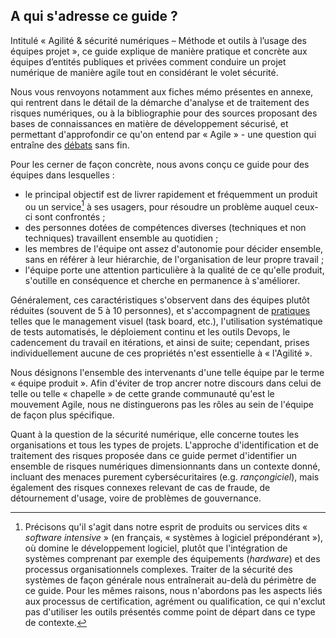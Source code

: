 ## A qui s'adresse ce guide ?

Intitulé « Agilité & sécurité numériques – Méthode et outils à l’usage des équipes projet », ce guide explique de manière pratique et concrète aux équipes d’entités publiques et privées comment conduire un projet numérique de manière agile tout en considérant le volet sécurité.

Nous vous renvoyons notamment aux fiches mémo présentes en annexe, qui rentrent dans le détail de la démarche d'analyse et de traitement des risques numériques, ou à la bibliographie pour des sources proposant des bases de connaissances en matière de développement sécurisé, et permettant d'approfondir ce qu'on entend par « Agile » - une question qui entraîne des [débats](http://agilefocus.com/2009/02/06/agile-versus-agile/) sans fin.

Pour les cerner de façon concrète, nous avons conçu ce guide pour des équipes dans lesquelles :

* le principal objectif est de livrer rapidement et fréquemment un produit ou un service[^1] à ses usagers, pour résoudre un problème auquel ceux-ci sont confrontés ;
* des personnes dotées de compétences diverses \(techniques et non techniques\) travaillent ensemble au quotidien ;
* les membres de l'équipe ont assez d'autonomie pour décider ensemble, sans en référer à leur hiérarchie, de l'organisation de leur propre travail ;
* l'équipe porte une attention particulière à la qualité de ce qu'elle produit, s'outille en conséquence et cherche en permanence à s'améliorer.

Généralement, ces caractéristiques s'observent dans des équipes plutôt réduites \(souvent de 5 à 10 personnes\), et s'accompagnent de [pratiques](http://referentiel.institut-agile.fr/) telles que le management visuel \(task board, etc.\), l'utilisation systématique de tests automatisés, le déploiement continu et les outils Devops, le cadencement du travail en itérations, et ainsi de suite; cependant, prises individuellement aucune de ces propriétés n'est essentielle à « l'Agilité ».

Nous désignons l'ensemble des intervenants d'une telle équipe par le terme « équipe produit ». Afin d'éviter de trop ancrer notre discours dans celui de telle ou telle « chapelle » de cette grande communauté qu'est le mouvement Agile, nous ne distinguerons pas les rôles au sein de l'équipe de façon plus spécifique.

Quant à la question de la sécurité numérique, elle concerne toutes les organisations et tous les types de projets. L'approche d'identification et de traitement des risques proposée dans ce guide permet d'identifier un ensemble de risques numériques dimensionnants dans un contexte donné, incluant des menaces purement cybersécuritaires \(e.g. _rançongiciel_\), mais également des risques connexes relevant de cas de fraude, de détournement d'usage, voire de problèmes de gouvernance.

[^1]: Précisons qu'il s'agit dans notre esprit de produits ou services dits « _software intensive_ » \(en français, « systèmes à logiciel prépondérant »\), où domine le développement logiciel, plutôt que l'intégration de systèmes comprenant par exemple des équipements \(_hardware_\) et des processus organisationnels complexes. Traiter de la sécurité des systèmes de façon générale nous entraînerait au-delà du périmètre de ce guide. Pour les mêmes raisons, nous n'abordons pas les aspects liés aux processus de certification, agrément ou qualification, ce qui n'exclut pas d'utiliser les outils présentés comme point de départ dans ce type de contexte.

